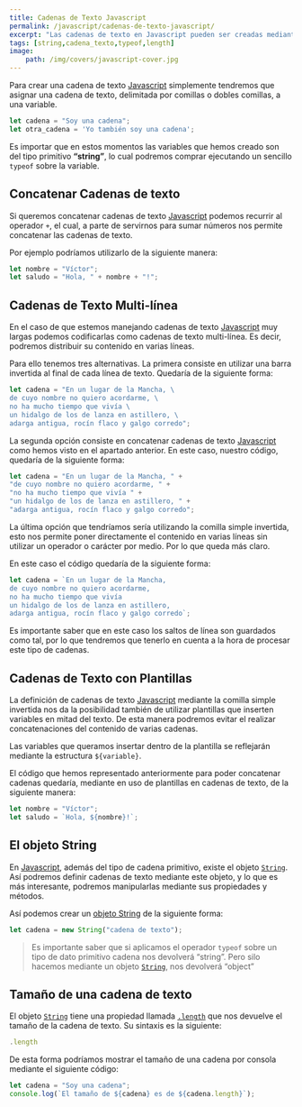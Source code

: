 ```yaml
---
title: Cadenas de Texto Javascript
permalink: /javascript/cadenas-de-texto-javascript/
excerpt: "Las cadenas de texto en Javascript pueden ser creadas mediante texto delimitado por comillas simples o dobles o bien mediante el objeto String."
tags: [string,cadena_texto,typeof,length]
image:
	path: /img/covers/javascript-cover.jpg
---
```


Para crear una cadena de texto [Javascript](https://www.manualweb.net/javascript/) simplemente tendremos que asignar una cadena de texto, delimitada por comillas o dobles comillas, a una variable.


```javascript
let cadena = "Soy una cadena";
let otra_cadena = 'Yo también soy una cadena';
```


Es importar que en estos momentos las variables que hemos creado son del tipo primitivo **“string”**, lo cual podremos comprar ejecutando un sencillo `typeof` sobre la variable.


## Concatenar Cadenas de texto


Si queremos concatenar cadenas de texto [Javascript](https://www.manualweb.net/javascript/) podemos recurrir al operador `+`, el cual, a parte de servirnos para sumar números nos permite concatenar las cadenas de texto.


Por ejemplo podríamos utilizarlo de la siguiente manera:


```javascript
let nombre = "Víctor";
let saludo = "Hola, " + nombre + "!";
```


## Cadenas de Texto Multi-línea


En el caso de que estemos manejando cadenas de texto [Javascript](https://www.manualweb.net/javascript/) muy largas podemos codificarlas como cadenas de texto multi-línea. Es decir, podremos distribuir su contenido en varias líneas.


Para ello tenemos tres alternativas. La primera consiste en utilizar una barra invertida al final de cada línea de texto. Quedaría de la siguiente forma:


```javascript
let cadena = "En un lugar de la Mancha, \
de cuyo nombre no quiero acordarme, \
no ha mucho tiempo que vivía \
un hidalgo de los de lanza en astillero, \
adarga antigua, rocín flaco y galgo corredo";
```


La segunda opción consiste en concatenar cadenas de texto [Javascript](https://www.manualweb.net/javascript/) como hemos visto en el apartado anterior. En este caso, nuestro código, quedaría de la siguiente forma:


```javascript
let cadena = "En un lugar de la Mancha, " +
"de cuyo nombre no quiero acordarme, " +
"no ha mucho tiempo que vivía " +
"un hidalgo de los de lanza en astillero, " + 
"adarga antigua, rocín flaco y galgo corredo";
```


La última opción que tendríamos sería utilizando la comilla simple invertida, esto nos permite poner directamente el contenido en varias líneas sin utilizar un operador o carácter por medio. Por lo que queda más claro.


En este caso el código quedaría de la siguiente forma:


```javascript
let cadena = `En un lugar de la Mancha,
de cuyo nombre no quiero acordarme, 
no ha mucho tiempo que vivía 
un hidalgo de los de lanza en astillero,  
adarga antigua, rocín flaco y galgo corredo`;
```


Es importante saber que en este caso los saltos de línea son guardados como tal, por lo que tendremos que tenerlo en cuenta a la hora de procesar este tipo de cadenas.


## Cadenas de Texto con Plantillas


La definición de cadenas de texto [Javascript](https://www.manualweb.net/javascript/) mediante la comilla simple invertida nos da la posibilidad también de utilizar plantillas que inserten variables en mitad del texto. De esta manera podremos evitar el realizar concatenaciones del contenido de varias cadenas.


Las variables que queramos insertar dentro de la plantilla se reflejarán mediante la estructura `${variable}`.


El código que hemos representado anteriormente para poder concatenar cadenas quedaría, mediante en uso de plantillas en cadenas de texto, de la siguiente manera:


```javascript
let nombre = "Víctor";
let saludo = `Hola, ${nombre}!`;
```


## El objeto String


En [Javascript](https://www.manualweb.net/javascript/), además del tipo de cadena primitivo, existe el objeto [`String`](https://www.w3api.com/Javascript/String/). Así podremos definir cadenas de texto mediante este objeto, y lo que es más interesante, podremos manipularlas mediante sus propiedades y métodos.


Así podemos crear un [objeto String](http://www.w3api.com/javascript/String) de la siguiente forma:


```javascript
let cadena = new String("cadena de texto");
```


> Es importante saber que si aplicamos el operador `typeof` sobre un tipo de dato primitivo cadena nos devolverá “string”. Pero silo hacemos mediante un objeto [`String`](https://www.w3api.com/Javascript/String/), nos devolverá “object”


## Tamaño de una cadena de texto


El objeto [`String`](https://www.w3api.com/Javascript/String/) tiene una propiedad llamada [`.length`](https://www.w3api.com/Javascript/String/length) que nos devuelve el tamaño de la cadena de texto. Su sintaxis es la siguiente:


```javascript
.length
```


De esta forma podríamos mostrar el tamaño de una cadena por consola mediante el siguiente código:


```javascript
let cadena = "Soy una cadena";
console.log(`El tamaño de ${cadena} es de ${cadena.length}`);
```

